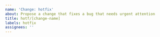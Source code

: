 ```yaml
---
name: 'Change: hotfix'
about: Propose a change that fixes a bug that needs urgent attention
title: hotf/[change-name]
labels: hotfix
assignees: ''
---
```



<!-- End of issue -->
